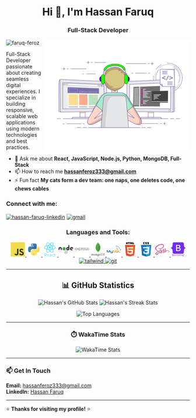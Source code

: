 <h1 align="center">Hi 👋, I'm Hassan Faruq</h1>
<h3 align="center">Full-Stack Developer</h3>
<img align="right" alt="Coding" width="400" src="https://raw.githubusercontent.com/devSouvik/devSouvik/master/gif3.gif">

<p align="left"> <img src="https://komarev.com/ghpvc/?username=faruq-feroz&label=Profile%20views&color=0e75b6&style=flat" alt="faruq-feroz" /> </p>

Full-Stack Developer passionate about creating seamless digital experiences. I specialize in building responsive, scalable web applications using modern technologies and best practices.

- 💬 Ask me about **React, JavaScript, Node.js, Python, MongoDB, Full-Stack**
- 📫 How to reach me **hassanferoz333@gmail.com**
- ⚡ Fun fact **My cats form a dev team: one naps, one deletes code, one chews cables**

<h3 align="left">Connect with me:</h3>
<p align="left">
<a href="https://www.linkedin.com/in/hassan-faruq777/" target="blank"><img align="center" src="https://raw.githubusercontent.com/rahuldkjain/github-profile-readme-generator/master/src/images/icons/Social/linked-in-alt.svg" alt="hassan-faruq-linkedin" height="30" width="40" /></a>
<a href="mailto:hassanferoz333@gmail.com" target="_blank">
  <img align="center" src="https://cdn.simpleicons.org/gmail/EA4335" alt="gmail" height="30" width="40" />
</a>
</p>

<h3 align="center">Languages and Tools:</h3>
<p align="center">
<a href="https://developer.mozilla.org/en-US/docs/Web/JavaScript" target="_blank" rel="noreferrer"> <img src="https://raw.githubusercontent.com/devicons/devicon/master/icons/javascript/javascript-original.svg" alt="javascript" width="40" height="40"/> </a>
<a href="https://www.python.org" target="_blank" rel="noreferrer"> <img src="https://raw.githubusercontent.com/devicons/devicon/master/icons/python/python-original.svg" alt="python" width="40" height="40"/> </a>
<a href="https://reactjs.org/" target="_blank" rel="noreferrer"> <img src="https://raw.githubusercontent.com/devicons/devicon/master/icons/react/react-original-wordmark.svg" alt="react" width="40" height="40"/> </a>
<a href="https://nodejs.org" target="_blank" rel="noreferrer"> <img src="https://raw.githubusercontent.com/devicons/devicon/master/icons/nodejs/nodejs-original-wordmark.svg" alt="nodejs" width="40" height="40"/> </a>
<a href="https://expressjs.com" target="_blank" rel="noreferrer"> <img src="https://raw.githubusercontent.com/devicons/devicon/master/icons/express/express-original-wordmark.svg" alt="express" width="40" height="40"/> </a>
<a href="https://www.mongodb.com/" target="_blank" rel="noreferrer"> <img src="https://raw.githubusercontent.com/devicons/devicon/master/icons/mongodb/mongodb-original-wordmark.svg" alt="mongodb" width="40" height="40"/> </a>
<a href="https://www.mysql.com/" target="_blank" rel="noreferrer"> <img src="https://raw.githubusercontent.com/devicons/devicon/master/icons/mysql/mysql-original-wordmark.svg" alt="mysql" width="40" height="40"/> </a>
<a href="https://www.w3.org/html/" target="_blank" rel="noreferrer"> <img src="https://raw.githubusercontent.com/devicons/devicon/master/icons/html5/html5-original-wordmark.svg" alt="html5" width="40" height="40"/> </a>
<a href="https://www.w3schools.com/css/" target="_blank" rel="noreferrer"> <img src="https://raw.githubusercontent.com/devicons/devicon/master/icons/css3/css3-original-wordmark.svg" alt="css3" width="40" height="40"/> </a>
<a href="https://sass-lang.com" target="_blank" rel="noreferrer"> <img src="https://raw.githubusercontent.com/devicons/devicon/master/icons/sass/sass-original.svg" alt="sass" width="40" height="40"/> </a>
<a href="https://getbootstrap.com" target="_blank" rel="noreferrer"> <img src="https://raw.githubusercontent.com/devicons/devicon/master/icons/bootstrap/bootstrap-plain-wordmark.svg" alt="bootstrap" width="40" height="40"/> </a>
<a href="https://tailwindcss.com/" target="_blank" rel="noreferrer"> <img src="https://www.vectorlogo.zone/logos/tailwindcss/tailwindcss-icon.svg" alt="tailwind" width="40" height="40"/> </a>
<a href="https://git-scm.com/" target="_blank" rel="noreferrer"> <img src="https://www.vectorlogo.zone/logos/git-scm/git-scm-icon.svg" alt="git" width="40" height="40"/> </a>
</p>

---

<h2 align="center">📊 GitHub Statistics</h2>

<p align="center">
  <img src="https://github-readme-stats.vercel.app/api?username=Faruq-Feroz&show_icons=true&locale=en&theme=radical&hide_border=true" alt="Hassan's GitHub Stats" height="165" />
  <img src="https://github-readme-streak-stats.herokuapp.com/?user=Faruq-Feroz&theme=radical&hide_border=true" alt="Hassan's Streak Stats" height="165" />
</p>

<p align="center">
  <img src="https://github-readme-stats.vercel.app/api/top-langs?username=Faruq-Feroz&show_icons=true&locale=en&layout=compact&theme=radical&hide_border=true" alt="Top Languages" height="165" />
</p>

---

<h3 align="center">⏱️ WakaTime Stats</h3>
<p align="center">
  <img src="https://github-readme-stats.vercel.app/api/wakatime?username=faruq17&theme=radical&layout=compact&hide_border=true" alt="WakaTime Stats" />
</p>

---

### 📫 Get In Touch

<p align="center">
  
**Email:** [hassanferoz333@gmail.com](mailto:hassanferoz333@gmail.com)  
**LinkedIn:** [Hassan Faruq](https://www.linkedin.com/in/faruq-hassan-733899349/)

</p>

---

<p align="center">
  
⭐️ **Thanks for visiting my profile!** ⭐️

</p>
